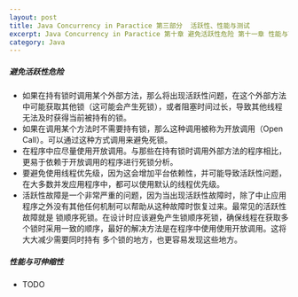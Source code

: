 ```yaml
---
layout: post
title: Java Concurrency in Paractice 第三部分  活跃性、性能与测试
excerpt: Java Concurrency in Paractice 第十章 避免活跃性危险 第十一章 性能与可伸缩性
category: Java
---
```


##### 避免活跃性危险

- 如果在持有锁时调用某个外部方法，那么将出现活跃性问题，在这个外部方法中可能获取其他锁（这可能会产生死锁），或者阻塞时间过长，导致其他线程无法及时获得当前被持有的锁。
- 如果在调用某个方法时不需要持有锁，那么这种调用被称为开放调用（Open Call）。可以通过这种方式调用来避免死锁。
- 在程序中应尽量使用开放调用。与那些在持有锁时调用外部方法的程序相比，更易于依赖于开放调用的程序进行死锁分析。
- 要避免使用线程优先级，因为这会增加平台依赖性，并可能导致活跃性问题，在大多数并发应用程序中，都可以使用默认的线程优先级。
- 活跃性故障是一个非常严重的问题，因为当出现活跃性故障时，除了中止应用程序之外没有其他任何机制可以帮助从这种故障时恢复过来。最常见的活跃性故障就是
  锁顺序死锁。在设计时应该避免产生锁顺序死锁，确保线程在获取多个锁时采用一致的顺序，最好的解决方法是在程序中使用使用开放调用。这将大大减少需要同时持有
  多个锁的地方，也更容易发现这些地方。

##### 性能与可伸缩性

- TODO
